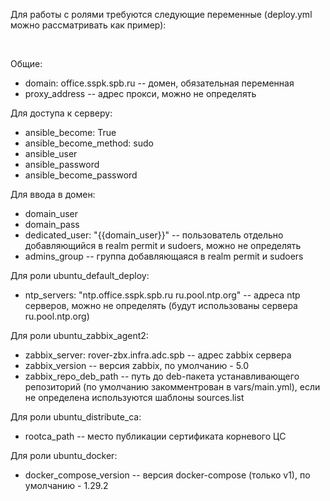 Для работы с ролями требуются следующие переменные (deploy.yml можно рассматривать как пример): 

<br>

Общие: 
* domain: office.sspk.spb.ru  -- домен, обязательная переменная
* proxy_address -- адрес прокси, можно не определять


Для доступа к серверу:
* ansible_become: True
* ansible_become_method: sudo
* ansible_user
* ansible_password
* ansible_become_password


Для ввода в домен: 

* domain_user
* domain_pass
* dedicated_user: "{{domain_user}}"  -- пользователь отдельно добавляющийся в realm permit и sudoers, можно не определять
* admins_group  -- группа добавляющаяся в realm permit и sudoers

Для роли ubuntu_default_deploy:
* ntp_servers: "ntp.office.sspk.spb.ru ru.pool.ntp.org"  -- адреса ntp серверов, можно не определять (будут использованы сервера ru.pool.ntp.org)


Для роли ubuntu_zabbix_agent2:
* zabbix_server: rover-zbx.infra.adc.spb -- адрес zabbix сервера
* zabbix_version -- версия zabbix, по умолчанию - 5.0
* zabbix_repo_deb_path -- путь до deb-пакета устанавливающего репозиторий (по умолчанию закомментрован в vars/main.yml), если не определена используются шаблоны sources.list

Для роли ubuntu_distribute_ca:
* rootca_path -- место публикации сертификата корневого ЦС

Для роли ubuntu_docker:
* docker_compose_version -- версия docker-compose (только v1), по умолчанию - 1.29.2
